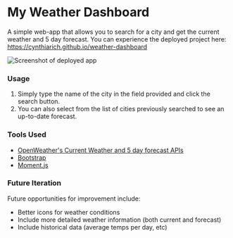 # My Weather Dashboard

A simple web-app that allows you to search for a city and get the current weather and 5 day forecast. You can experience the deployed project here: https://cynthiarich.github.io/weather-dashboard

![Screenshot of deployed app](https://user-images.githubusercontent.com/15653252/71304089-a2fce680-238f-11ea-8633-bd42fd38499c.png)

### Usage

1. Simply type the name of the city in the field provided and click the search button.
2. You can also select from the list of cities previously searched to see an up-to-date forecast.

### Tools Used

- [OpenWeather's Current Weather and 5 day forecast APIs](https://openweathermap.org/api)
- [Bootstrap](https://getbootstrap.com/)
- [Moment.js](https://momentjs.com/)

### Future Iteration

Future opportunities for improvement include:

- Better icons for weather conditions
- Include more detailed weather information (both current and forecast)
- Include historical data (average temps per day, etc)
